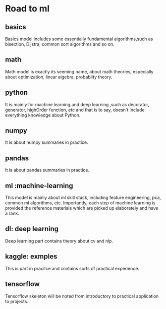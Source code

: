 # Road to ml
## basics
Basics model includes some essentially fundamental algorithms,such as bisection, Dijstra, common sort algorithms and so on.
## math
Math model is exactly its seeming name, about math theories, especially about optimization,
linear algebra, probabilty theory.
## python
It is mainly for machine learning and deep learning ,such as decorator, generator, highOrder function, etc and that is 
to say, doesn't include everything knowledge about Python.

## numpy
It is about numpy summaries in practice.


## pandas
It is about pandas summaries in practice.


## ml :machine-learning  
This model is mainly about ml skill stack, including feature engineering, pca, common ml algorithms, etc. Importantly, each step
of machine learning is provided the reference materials which are picked up elaborately and have a rank.


## dl: deep learning 
Deep learning part contains theory about cv and nlp. 

## kaggle: exmples
This is part in pracitce and contains sorts of practical experience.


## tensorflow
Tensorflow skeleton will be noted from introductory to practical application to projects.



	
